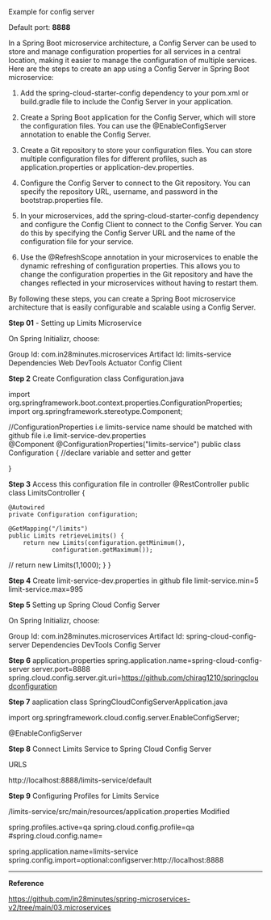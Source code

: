Example for config server

Default port: **8888**

In a Spring Boot microservice architecture, a Config Server can be used to store and manage configuration properties for all services in a central location, making it easier to manage the configuration of multiple services. Here are the steps to create an app using a Config Server in Spring Boot microservice:

1. Add the spring-cloud-starter-config dependency to your pom.xml or build.gradle file to include the Config Server in your application.

2. Create a Spring Boot application for the Config Server, which will store the configuration files. You can use the @EnableConfigServer annotation to enable the Config Server.

3. Create a Git repository to store your configuration files. You can store multiple configuration files for different profiles, such as application.properties or application-dev.properties.

4. Configure the Config Server to connect to the Git repository. You can specify the repository URL, username, and password in the bootstrap.properties file.

5. In your microservices, add the spring-cloud-starter-config dependency and configure the Config Client to connect to the Config Server. You can do this by specifying the Config Server URL and the name of the configuration file for your service.

6. Use the @RefreshScope annotation in your microservices to enable the dynamic refreshing of configuration properties. This allows you to change the configuration properties in the Git repository and have the changes reflected in your microservices without having to restart them.

By following these steps, you can create a Spring Boot microservice architecture that is easily configurable and scalable using a Config Server.


**Step 01** - Setting up Limits Microservice

On Spring Initializr, choose:

Group Id: com.in28minutes.microservices
Artifact Id: limits-service
Dependencies
Web
DevTools
Actuator
Config Client

**Step 2** Create Configuration class
Configuration.java

import org.springframework.boot.context.properties.ConfigurationProperties;
import org.springframework.stereotype.Component;

//ConfigurationProperties i.e limits-service name should be matched with github file i.e limit-service-dev.properties  
@Component
@ConfigurationProperties("limits-service") 
public class Configuration {
 //declare variable and setter and getter

}

**Step 3** Access this configuration file in controller
@RestController
public class LimitsController {

	@Autowired
	private Configuration configuration;

	@GetMapping("/limits")
	public Limits retrieveLimits() {
		return new Limits(configuration.getMinimum(), 
				configuration.getMaximum());
//		return new Limits(1,1000);
	}
}

**Step 4** Create limit-service-dev.properties in github file
limit-service.min=5
limit-service.max=995

**Step 5** Setting up Spring Cloud Config Server

On Spring Initializr, choose:

Group Id: com.in28minutes.microservices
Artifact Id: spring-cloud-config-server
Dependencies
DevTools
Config Server

**Step 6** application.properties
spring.application.name=spring-cloud-config-server
server.port=8888
spring.cloud.config.server.git.uri=https://github.com/chirag1210/springcloudconfiguration


**Step 7** aaplication class 
 SpringCloudConfigServerApplication.java

import org.springframework.cloud.config.server.EnableConfigServer;

@EnableConfigServer

**Step 8**  Connect Limits Service to Spring Cloud Config Server

URLS

http://localhost:8888/limits-service/default

**Step 9** Configuring Profiles for Limits Service

/limits-service/src/main/resources/application.properties Modified

spring.profiles.active=qa
spring.cloud.config.profile=qa
#spring.cloud.config.name=

spring.application.name=limits-service
spring.config.import=optional:configserver:http://localhost:8888

----------------------------------------------------------------------------------
**Reference** 

https://github.com/in28minutes/spring-microservices-v2/tree/main/03.microservices















